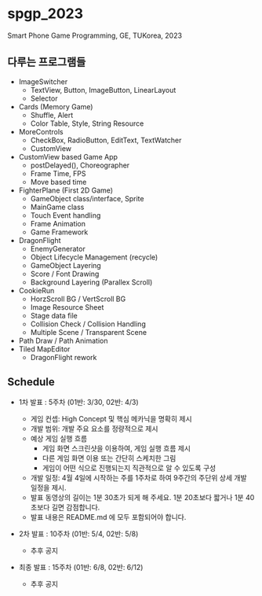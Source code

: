 # spgp_2023
Smart Phone Game Programming, GE, TUKorea, 2023

## 다루는 프로그램들
* ImageSwitcher
  * TextView, Button, ImageButton, LinearLayout
  * Selector
* Cards (Memory Game)
  * Shuffle, Alert
  * Color Table, Style, String Resource
* MoreControls
  * CheckBox, RadioButton, EditText, TextWatcher
  * CustomView
* CustomView based Game App
  * postDelayed(), Choreographer
  * Frame Time, FPS
  * Move based time
* FighterPlane (First 2D Game)
  * GameObject class/interface, Sprite
  * MainGame class
  * Touch Event handling
  * Frame Animation
  * Game Framework
* DragonFlight
  * EnemyGenerator
  * Object Lifecycle Management (recycle)
  * GameObject Layering
  * Score / Font Drawing
  * Background Layering (Parallex Scroll)
* CookieRun
  * HorzScroll BG / VertScroll BG
  * Image Resource Sheet
  * Stage data file
  * Collision Check / Collision Handling
  * Multiple Scene / Transparent Scene
* Path Draw / Path Animation
* Tiled MapEditor
  * DragonFlight rework

## Schedule
* 1차 발표 : 5주차  (01반: 3/30, 02반: 4/3)
  * 게임 컨셉: High Concept 및 핵심 메카닉을 명확히 제시
  * 개발 범위: 개발 주요 요소를 정량적으로 제시
  * 예상 게임 실행 흐름
    * 게임 화면 스크린샷을 이용하여, 게임 실행 흐름 제시
    * 다른 게임 화면 이용 또는 간단히 스케치한 그림
    * 게임이 어떤 식으로 진행되는지 직관적으로 알 수 있도록 구성
  - 개발 일정: 4월 4일에 시작하는 주를 1주차로 하여 9주간의 주단위 상세 개발 일정을 제시.
  - 발표 동영상의 길이는 1분 30초가 되게 해 주세요. 1분 20초보다 짧거나 1분 40초보다 길면 감점합니다.
  - 발표 내용은 README.md 에 모두 포함되어야 합니다.

* 2차 발표 : 10주차  (01반: 5/4, 02반: 5/8)
  * 추후 공지
* 최종 발표 : 15주차  (01반: 6/8, 02반: 6/12)
  * 추후 공지


